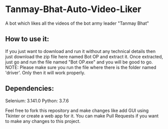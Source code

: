 # Tanmay-Bhat-Auto-Video-Liker
A bot which likes all the videos of the bot army leader "Tanmay Bhat"

## How to use it:
If you just want to download and run it without any technical details then just download the zip file here named Bot OP and extract it. Once extracted, just go and run the file named "Bot OP.exe" and you will be good to go.
NOTE: Please make sure you run the file where there is the folder named 'driver'. Only then it will work properly.

## Dependencies:
Selenium: 3.141.0
Python: 3.7.6

Feel free to fork this repository and make changes like add GUI using Tkinter or create a web app for it. You can make Pull Requests if you want to make any changes to this project.
